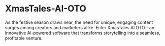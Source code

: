 # XmasTales-AI-OTO
As the festive season draws near, the need for unique, engaging content surges among creators and marketers alike. Enter XmasTales AI OTO—an innovative AI-powered software that transforms storytelling into a seamless, profitable venture.
